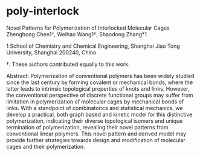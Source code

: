 # poly-interlock

Novel Patterns for Polymerization of Interlocked Molecular Cages
Zhenghong Chen1†, Weihao Wang1†, Shaodong Zhang*1

1 School of Chemistry and Chemical Engineering, Shanghai Jiao Tong University, Shanghai 200240, China

†. These authors contributed equally to this work.

Abstract: Polymerization of conventional polymers has been widely studied since the last century by forming covalent or mechanical bonds, where the latter leads to intrinsic topological properties of knots and links. However, the conventional perspective of discrete functional groups may suffer from limitation in polymerization of molecular cages by mechanical bonds of links. With a standpoint of combinatorics and statistical mechanics, we develop a practical, both graph based and kinetic model for this distinctive polymerization, indicating their diverse topological isomers and unique termination of polymerization, revealing their novel patterns from conventional linear polymers. This novel pattern and derived model may provide further strategies towards design and modification of molecular cages and their polymerization.
